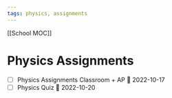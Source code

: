 ```yaml
---
tags: physics, assignments
---
```

[[School MOC]]
# Physics Assignments
- [ ] Physics Assignments Classroom + AP 📅 2022-10-17
- [ ] Physics Quiz 📅 2022-10-20